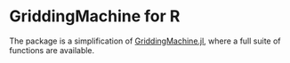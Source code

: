 # GriddingMachine for R

The package is a simplification of [GriddingMachine.jl](https://github.com/CliMA/GriddingMachine.jl), where a full suite of functions are available.
